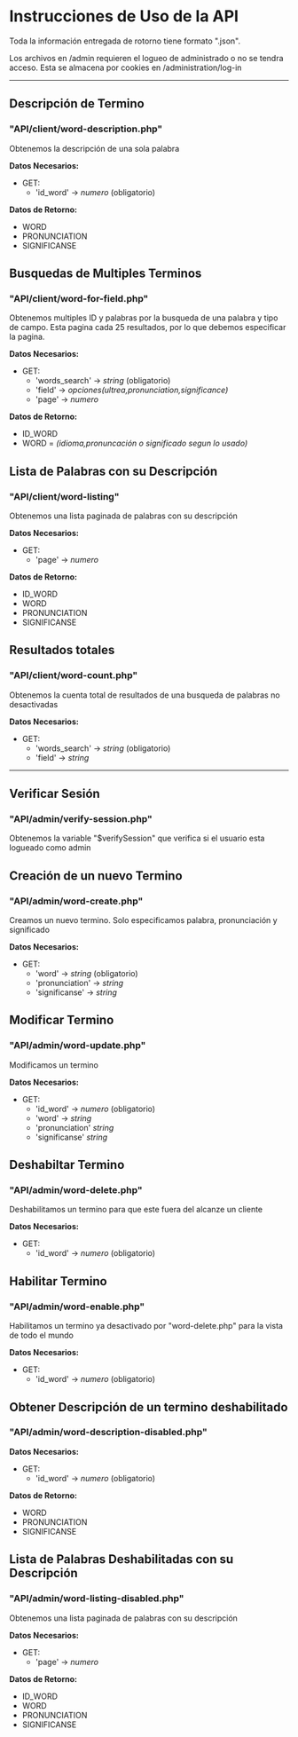 # Instrucciones de Uso de la API

Toda la información entregada de rotorno tiene formato ".json".

Los archivos en /admin requieren el logueo de administrado o no se tendra acceso. Esta se almacena por cookies en /administration/log-in

---------

## Descripción de Termino
### "API/client/word-description.php"

Obtenemos la descripción de una sola palabra

**Datos Necesarios:**

- GET: 
    - 'id_word' -> _numero_ (obligatorio)

**Datos de Retorno:**
- WORD 
- PRONUNCIATION
- SIGNIFICANSE

## Busquedas de Multiples Terminos
### "API/client/word-for-field.php"

Obtenemos multiples ID y palabras por la busqueda de una palabra y tipo de campo. Esta pagina cada 25 resultados, por lo que debemos especificar la pagina.

**Datos Necesarios:**

- GET: 
    - 'words_search' -> _string_ (obligatorio)
    - 'field' -> _opciones(ultrea,pronunciation,significance)_
    - 'page' -> _numero_

**Datos de Retorno:**
- ID_WORD
- WORD = _(idioma,pronuncación o significado segun lo usado)_


## Lista de Palabras con su Descripción
### "API/client/word-listing"

Obtenemos una lista paginada de palabras con su descripción

**Datos Necesarios:**

- GET: 
    - 'page' -> _numero_

**Datos de Retorno:**
- ID_WORD
- WORD
- PRONUNCIATION
- SIGNIFICANSE

## Resultados totales

### "API/client/word-count.php"

Obtenemos la cuenta total de resultados de una busqueda de palabras no desactivadas

**Datos Necesarios:**

- GET:
    - 'words_search' -> _string_ (obligatorio)
    - 'field' -> _string_

---------

## Verificar Sesión

### "API/admin/verify-session.php"

Obtenemos la variable "$verifySession" que verifica si el usuario esta logueado como admin

## Creación de un nuevo Termino

### "API/admin/word-create.php"

Creamos un nuevo termino. Solo especificamos palabra, pronunciación y significado

**Datos Necesarios:**

- GET: 
    - 'word' -> _string_ (obligatorio)
    - 'pronunciation' -> _string_
    - 'significanse' -> _string_

## Modificar Termino

### "API/admin/word-update.php"

Modificamos un termino

**Datos Necesarios:**

- GET:
    - 'id_word' -> _numero_ (obligatorio)
    - 'word' -> _string_
    - 'pronunciation' _string_
    - 'significanse' _string_

## Deshabiltar Termino

### "API/admin/word-delete.php"

Deshabilitamos un termino para que este fuera del alcanze un cliente

**Datos Necesarios:**

- GET:
    - 'id_word' -> _numero_ (obligatorio)

## Habilitar Termino

### "API/admin/word-enable.php"

Habilitamos un termino ya desactivado por "word-delete.php" para la vista de todo el mundo

**Datos Necesarios:**

- GET:
    - 'id_word' -> _numero_ (obligatorio)

## Obtener Descripción de un termino deshabilitado

### "API/admin/word-description-disabled.php"

**Datos Necesarios:**

- GET:
    - 'id_word' -> _numero_ (obligatorio)

**Datos de Retorno:**

- WORD
- PRONUNCIATION
- SIGNIFICANSE

## Lista de Palabras Deshabilitadas con su Descripción

### "API/admin/word-listing-disabled.php"

Obtenemos una lista paginada de palabras con su descripción

**Datos Necesarios:**

- GET: 
    - 'page' -> _numero_

**Datos de Retorno:**
- ID_WORD
- WORD
- PRONUNCIATION
- SIGNIFICANSE